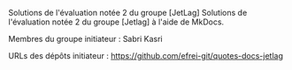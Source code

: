 Solutions de l'évaluation notée 2 du groupe [JetLag]
Solutions de l'évaluation notée 2 du groupe [Jetlag] à l'aide de MkDocs.

Membres du groupe
initiateur : Sabri Kasri

URLs des dépôts
initiateur : https://github.com/efrei-git/quotes-docs-jetlag